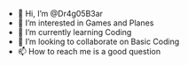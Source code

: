 - 👋 Hi, I’m @Dr4g05B3ar
- 👀 I’m interested in Games and Planes
- 🌱 I’m currently learning Coding
- 💞️ I’m looking to collaborate on Basic Coding
- 📫 How to reach me is a good question

<!---
Dr4g05B3ar/Dr4g05B3ar is a ✨ special ✨ repository because its `README.md` (this file) appears on your GitHub profile.
You can click the Preview link to take a look at your changes.
--->

